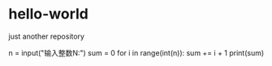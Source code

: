 # hello-world
just another repository

n = input("输入整数N:")
sum = 0
for i in range(int(n)):
    sum += i + 1
print(sum)
